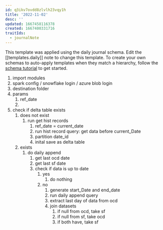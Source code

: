 ```yaml
---
id: q3ikv7ovdd8zlvlh23vqy1h
title: '2022-11-02'
desc: ''
updated: 1667458116378
created: 1667400331716
traitIds:
  - journalNote
---
```

This template was applied using the daily journal schema. Edit the [[templates.daily]] note to change this template.
To create your own schemas to auto-apply templates when they match a hierarchy, follow the [schema tutorial](https://blog.dendron.so/notes/P1DL2uXHpKUCa7hLiFbFA/) to get started.

<!--
Based on the journaling method created by Intelligent Change:
- [Intelligent Change: Our Story](https://www.intelligentchange.com/pages/our-story)
- [The Five Minute Journal](https://www.intelligentchange.com/products/the-five-minute-journal)
-->

1. import modules
1. spark config / snowflake login / azure blob login
1. destination folder
2. params
   1. ref_date
   2. 
3. check if delta table exists
   1. does not exist
      1. run get hist records
         1. ref_date = current_date
         2. run hist record query: get data before current_Date
         3. partition date_id
         4. inital save as delta table
   2. exists
      1. do daily append
         1. get last ocd date
         2. get last sf date
         3. check if data is up to date
            1. yes
               1. do nothing
            2. no 
               1. generate start_Date and end_date
               2. run daily append query
               3. extract last day of data from ocd
               4. join datasets
                  1. if null from ocd, take sf
                  2. if null from sf, take ocd
                  3. if both have, take sf
